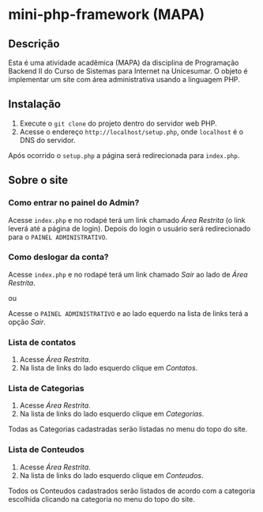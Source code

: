 # mini-php-framework (MAPA)

## Descrição

Esta é uma atividade acadêmica (MAPA) da disciplina de Programação Backend II do Curso de Sistemas para Internet na Unicesumar.
O objeto é implementar um site com área administrativa usando a linguagem PHP.

## Instalação

1. Execute o `git clone` do projeto dentro do servidor web PHP.
2. Acesse o endereço `http://localhost/setup.php`, onde `localhost` é o DNS do servidor.

Após ocorrido o `setup.php` a página será redirecionada para `index.php`.

## Sobre o site

### Como entrar no painel do Admin?

Acesse `index.php` e no rodapé terá um link chamado _Área Restrita_ (o link leverá até a página de login). Depois do login o usuário será redirecionado para o `PAINEL ADMINISTRATIVO`.

### Como deslogar da conta?

Acesse `index.php` e no rodapé terá um link chamado _Sair_ ao lado de _Área Restrita_.

ou

Acesse o `PAINEL ADMINISTRATIVO` e ao lado equerdo na lista de links terá a opção _Sair_.

### Lista de contatos

1. Acesse _Área Restrita_.
2. Na lista de links do lado esquerdo clique em _Contatos_.

### Lista de Categorias

1. Acesse _Área Restrita_.
2. Na lista de links do lado esquerdo clique em _Categorias_.

Todas as Categorias cadastradas serão listadas no menu do topo do site.

### Lista de Conteudos

1. Acesse _Área Restrita_.
2. Na lista de links do lado esquerdo clique em _Conteudos_.

Todos os Conteudos cadastrados serão listados de acordo com a categoria escolhida clicando na categoria no menu do topo do site.
